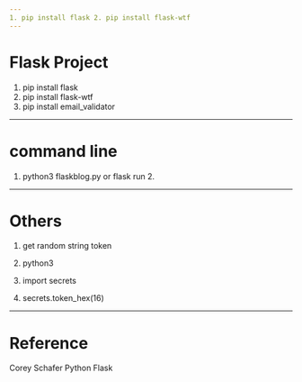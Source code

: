 ```yaml
---
1. pip install flask 2. pip install flask-wtf
---
```


# Flask Project

1. pip install flask
2. pip install flask-wtf
3. pip install email_validator

--------------------------------------------------------------------------------

# command line

1. python3 flaskblog.py or flask run 2.

--------------------------------------------------------------------------------

# Others

1. get random string token

  1. python3
  2. import secrets
  3. secrets.token_hex(16)

--------------------------------------------------------------------------------

# Reference

Corey Schafer Python Flask
